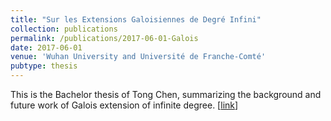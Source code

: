 ```yaml
---
title: "Sur les Extensions Galoisiennes de Degré Infini"
collection: publications
permalink: /publications/2017-06-01-Galois
date: 2017-06-01
venue: 'Wuhan University and Université de Franche-Comté'
pubtype: thesis
---
```


This is the Bachelor thesis of Tong Chen, summarizing the background and future work of Galois extension of infinite degree.
[[link](http://tongchen779.github.io/files/Bachelor_thesis.pdf)]